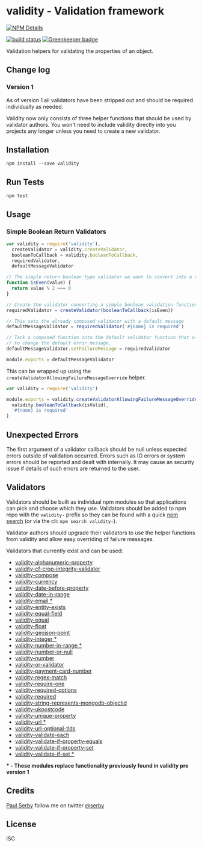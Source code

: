 # validity - Validation framework

[![NPM Details](https://nodei.co/npm/validity.png?stars&downloads)](https://npmjs.org/package/validity)

[![build status](https://api.travis-ci.org/serby/validity.png)](http://travis-ci.org/serby/validity) [![Greenkeeper badge](https://badges.greenkeeper.io/serby/validity.svg)](https://greenkeeper.io/)

Validation helpers for validating the properties of an object.

## Change log

### Version 1

As of version 1 all validators have been stripped out and should be required individually as needed.

Validity now only consists of three helper functions that should be used by
validator authors. You won't need to include validity directly into you projects
any longer unless you need to create a new validator.

## Installation

    npm install --save validity

## Run Tests

    npm test

## Usage

### Simple Boolean Return Validators

```js
var validity = require('validity'),
  createValidator = validity.createValidator,
  booleanToCallback = validity.booleanToCallback,
  requiredValidator,
  defaultMessageValidator

// The simple return boolean type validator we want to convert into a validity style
function isEven(value) {
  return value % 2 === 0
}

// Create the validator converting a simple boolean validation function
requiredValidator = createValidator(booleanToCallback(isEven))

// This sets the already composed validator with a default message
defaultMessageValidator = requiredValidator('#{name} is required')

// Tack a composed function onto the default validator function that allows you
// to change the default error message.
defaultMessageValidator.setFailureMessage = requiredValidator

module.exports = defaultMessageValidator
```

This can be wrapped up using the `createValidatorAllowingFailureMessageOverride` helper.

```js
var validity = require('validity')

module.exports = validity.createValidatorAllowingFailureMessageOverride(
  validity.booleanToCallback(isValid),
  '#{name} is required'
)
```

## Unexpected Errors

The first argument of a validator callback should be null unless expected errors
outside of validation occurred. Errors such as IO errors or system errors should
be reported and dealt with internally. It may cause an security issue if details of such
errors are returned to the user.

## Validators

Validators should be built as individual npm modules so that applications can pick and
choose which they use. Validators should be added to npm repo with the
`validity-` prefix so they can be found with a quick [npm
search](https://npmjs.org/search?q=validity-) (or via the cli: `npm search validity-`).

Validator authors should upgrade their validators to use the helper functions from
validity and allow easy overriding of failure messages.

Validators that currently exist and can be used:

- [validity-alphanumeric-property](https://www.npmjs.com/package/validity-alphanumeric-property)
- [validity-cf-crop-integrity-validator](https://www.npmjs.com/package/validity-cf-crop-integrity-validator)
- [validity-compose](https://www.npmjs.com/package/validity-compose)
- [validity-currency](https://www.npmjs.com/package/validity-currency)
- [validity-date-before-property](https://www.npmjs.com/package/validity-date-before-property)
- [validity-date-in-range](https://www.npmjs.com/package/validity-date-in-range)
- [validity-email \*](https://www.npmjs.com/package/validity-email)
- [validity-entity-exists](https://www.npmjs.com/package/validity-entity-exists)
- [validity-equal-field](https://www.npmjs.com/package/validity-equal-field)
- [validity-equal](https://www.npmjs.com/package/validity-equal)
- [validity-float](https://www.npmjs.com/package/validity-float)
- [validity-geojson-point](https://www.npmjs.com/package/validity-geojson-point)
- [validity-integer \*](https://www.npmjs.com/package/validity-integer)
- [validity-number-in-range \*](https://www.npmjs.com/package/validity-number-in-range)
- [validity-number-or-null](https://www.npmjs.com/package/validity-number-or-null)
- [validity-number](https://www.npmjs.com/package/validity-number)
- [validity-or-validator](https://www.npmjs.com/package/validity-or-validator)
- [validity-payment-card-number](https://www.npmjs.com/package/validity-payment-card-number)
- [validity-regex-match](https://www.npmjs.com/package/validity-regex-match)
- [validity-require-one](https://www.npmjs.com/package/validity-require-one)
- [validity-required-options](https://www.npmjs.com/package/validity-required-options)
- [validity-required](https://www.npmjs.com/package/validity-required)
- [validity-string-represents-mongodb-objectid](https://www.npmjs.com/package/validity-string-represents-mongodb-objectid)
- [validity-ukpostcode](https://www.npmjs.com/package/validity-ukpostcode)
- [validity-unique-property](https://www.npmjs.com/package/validity-unique-property)
- [validity-url \*](https://www.npmjs.com/package/validity-url)
- [validity-url-optional-tlds](https://www.npmjs.com/package/validity-url-optional-tlds)
- [validity-validate-each](https://www.npmjs.com/package/validity-validate-each)
- [validity-validate-if-property-equals](https://www.npmjs.com/package/validity-validate-if-property-equals)
- [validity-validate-if-property-set](https://www.npmjs.com/package/validity-validate-if-property-set)
- [validity-validate-if-set \*](https://www.npmjs.com/package/validity-validate-if-set)

**\* - These modules replace functionality previously found in validity pre version 1**

## Credits

[Paul Serby](https://github.com/serby/) follow me on twitter [@serby](http://twitter.com/serby)

## License

ISC
